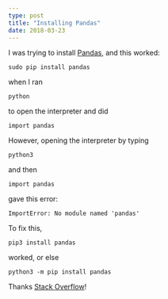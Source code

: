 ```yaml
---
type: post
title: "Installing Pandas"
date: 2018-03-23
---
```


I was trying to install [Pandas](https://pandas.pydata.org/),
and this worked:

```
sudo pip install pandas
```

when I ran
```
python
```

to open the interpreter and did

```
import pandas
```

However, opening the interpreter by typing
```
python3
```

and then

```
import pandas
```

gave this error:
```
ImportError: No module named 'pandas'
```

To fix this,

```
pip3 install pandas
```
worked, or else

```
python3 -m pip install pandas
```

Thanks [Stack Overflow](https://stackoverflow.com/questions/25172981/pandas-and-python3-4-co-existing-with-python-2-7)!










